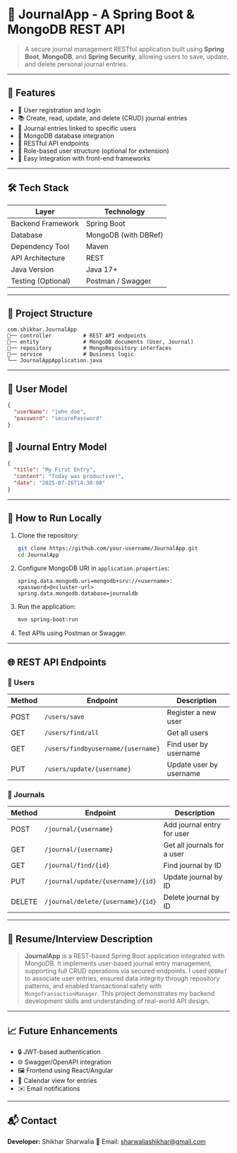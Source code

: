 # 📝 JournalApp - A Spring Boot & MongoDB REST API

> A secure journal management RESTful application built using **Spring Boot**, **MongoDB**, and **Spring Security**, allowing users to save, update, and delete personal journal entries.

---

## 📌 Features

* 🔐 User registration and login
* 📚 Create, read, update, and delete (CRUD) journal entries
* 🔗 Journal entries linked to specific users
* 📆 MongoDB database integration
* 📡 RESTful API endpoints
* 📁 Role-based user structure (optional for extension)
* 🚀 Easy integration with front-end frameworks

---

## 🛠️ Tech Stack

| Layer              | Technology           |
| ------------------ | -------------------- |
| Backend Framework  | Spring Boot          |
| Database           | MongoDB (with DBRef) |
| Dependency Tool    | Maven                |
| API Architecture   | REST                 |
| Java Version       | Java 17+             |
| Testing (Optional) | Postman / Swagger    |

---

## 📁 Project Structure

```
com.shikhar.JournalApp
🔹── controller          # REST API endpoints
🔹── entity              # MongoDB documents (User, Journal)
🔹── repository          # MongoRepository interfaces
🔹── service             # Business logic
└── JournalAppApplication.java
```

---

## 🔐 User Model

```json
{
  "userName": "john_doe",
  "password": "securePassword"
}
```

## 📓 Journal Entry Model

```json
{
  "title": "My First Entry",
  "content": "Today was productive!",
  "date": "2025-07-26T14:30:00"
}
```

---

## 🚀 How to Run Locally

1. Clone the repository:

   ```bash
   git clone https://github.com/your-username/JournalApp.git
   cd JournalApp
   ```

2. Configure MongoDB URI in `application.properties`:

   ```properties
   spring.data.mongodb.uri=mongodb+srv://<username>:<password>@<cluster-url>
   spring.data.mongodb.database=journaldb
   ```

3. Run the application:

   ```bash
   mvn spring-boot:run
   ```

4. Test APIs using Postman or Swagger.

---

## 🌐 REST API Endpoints

### 🔸 Users

| Method | Endpoint                           | Description             |
| ------ | ---------------------------------- | ----------------------- |
| POST   | `/users/save`                      | Register a new user     |
| GET    | `/users/find/all`                  | Get all users           |
| GET    | `/users/findbyusername/{username}` | Find user by username   |
| PUT    | `/users/update/{username}`         | Update user by username |

### 🔹 Journals

| Method | Endpoint                          | Description                 |
| ------ | --------------------------------- | --------------------------- |
| POST   | `/journal/{username}`             | Add journal entry for user  |
| GET    | `/journal/{username}`             | Get all journals for a user |
| GET    | `/journal/find/{id}`              | Find journal by ID          |
| PUT    | `/journal/update/{username}/{id}` | Update journal by ID        |
| DELETE | `/journal/delete/{username}/{id}` | Delete journal by ID        |

---

## 💼 Resume/Interview Description

> **JournalApp** is a REST-based Spring Boot application integrated with MongoDB. It implements user-based journal entry management, supporting full CRUD operations via secured endpoints. I used `@DBRef` to associate user entries, ensured data integrity through repository patterns, and enabled transactional safety with `MongoTransactionManager`. This project demonstrates my backend development skills and understanding of real-world API design.

---

## 📈 Future Enhancements

* 🔒 JWT-based authentication
* 🌐 Swagger/OpenAPI integration
* 🖼️ Frontend using React/Angular
* 📅 Calendar view for entries
* ✉️ Email notifications

---

## 📬 Contact

**Developer:** Shikhar Sharwalia
📧 Email: sharwaliashikhar@gmail.com
